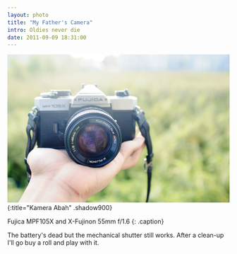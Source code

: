 ```yaml
---
layout: photo
title: "My Father's Camera"
intro: Oldies never die
date: 2011-09-09 18:31:00
---
```


![kamera abah](/images/DSC_7190.jpg "Introducing the D90")
{:title="Kamera Abah" .shadow900}

Fujica MPF105X and X-Fujinon 55mm f/1.6
{: .caption}

The battery's dead but the mechanical shutter still works. After a clean-up I'll go buy a roll and play with it.

